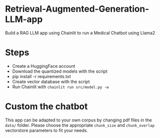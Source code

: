 # Retrieval-Augmented-Generation-LLM-app
Build a RAG LLM app using Chainlit to run a Medical Chatbot using Llama2 

# Steps 

- Create a HuggingFace account 
- Download the quantized models with the script
- pip install -r requirements.txt
- Create vector database with the script 
- Run Chainlit with `chainlit run src/model.py -w`






# Custom the chatbot

This app can be adapted to your own corpus by changing pdf files in the `data/` folder. Please choose the appropriate 
`chunk_size` and `chunk_overlap` vectorstore parameters to fit your needs.  